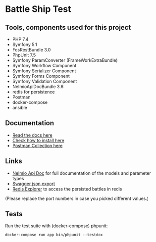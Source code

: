 # Battle Ship Test

## Tools, components used for this project

* PHP 7.4
* Symfony 5.1
* FosRestBundle 3.0
* PhpUnit 7.5
* Symfony ParamConverter (FrameWorkExtraBundle)
* Symfony Workflow Component
* Symfony Serializer Component
* Symfony Forms Component
* Symfony Validation Component
* NelmioApiDocBundle  3.6
* redis for persistence
* Postman
* docker-compose
* ansible

## Documentation

* [Read the docs here](doc/DOCUMENTATION.md)
* [Check how to install here](doc/INSTALLATION.md)
* [Postman Collection here](doc/Battle_Ship_postman_collection.json)


## Links

* [Nelmio Api Doc](http://localhost:60280/api/doc) for full documentation of the models and parameter types 
* [Swagger json export](http://localhost:60280/api/doc.json) 
* [Redis Explorer](http://localhost:60236) to access the persisted battles in redis

(Please replace the port numbers in case you picked different values.) 

## Tests

Run the test suite with (docker-compose) phpunit:

    docker-compose run app bin/phpunit --testdox

